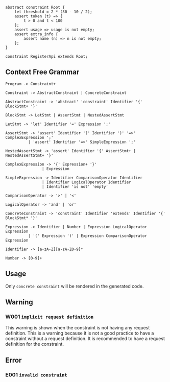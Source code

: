 

```text
abstract constraint Root {
    let threshold = 2 * (30 - 10 / 2);
    assert token (t) => {
        t > 0 and t < 100
    };
    assert usage => usage is not empty;
    assert extra_info {
        assert name (n) => n is not empty;
    };
}

constraint RegisterApi extends Root;
```
## Context Free Grammar
```ebnf
Program -> Constraint+

Constraint -> AbstractConstraint | ConcreteConstraint

AbstractConstraint -> 'abstract' 'constraint' Identifier '{' BlockStmt+ '}'

BlockStmt -> LetStmt | AssertStmt | NestedAssertStmt

LetStmt -> 'let' Identifier '=' Expression ';'

AssertStmt -> 'assert' Identifier '(' Identifier ')' '=>' ComplexExpression ';'
          | 'assert' Identifier '=>' SimpleExpression ';'
          
NestedAssertStmt -> 'assert' Identifier '{' AssertStmt+ | NestedAssertStmt+ '}'

ComplexExpression -> '{' Expression+ '}'
                | Expression
                
SimpleExpression -> Identifier ComparisonOperator Identifier
                | Identifier LogicalOperator Identifier
                | Identifier 'is not' 'empty'
                
ComparisonOperator -> '>' | '<'

LogicalOperator -> 'and' | 'or'

ConcreteConstraint -> 'constraint' Identifier 'extends' Identifier '{' BlockStmt* '}'

Expression -> Identifier | Number | Expression LogicalOperator Expression
          | '(' Expression ')' | Expression ComparisonOperator Expression
          
Identifier -> [a-zA-Z][a-zA-Z0-9]*

Number -> [0-9]+

```
## Usage
Only `concrete constraint` will be rendered in the generated code.

## Warning
### W001 `implicit request definition`
This warning is shown when the constraint is not having any request definition. 
This is a warning because it is not a good practice to have a constraint without a request definition. 
It is recommended to have a request definition for the constraint.
## Error
### E001 `invalid constraint`